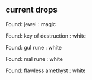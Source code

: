 ## current drops

Found: jewel : magic
Found: key of destruction : white
Found: gul rune : white
Found: mal rune : white
Found: flawless amethyst : white
